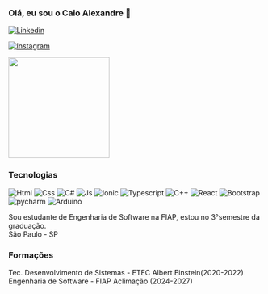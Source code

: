 ### Olá, eu sou o Caio Alexandre 👋

[![Linkedin](https://img.shields.io/badge/LinkedIn-0077B5?style=for-the-badge&logo=linkedin&logoColor=white)](www.linkedin.com/in/caio-alexandre-b778aa221)

[![Instagram](https://img.shields.io/badge/Instagram-E4405F?style=for-the-badge&logo=instagram&logoColor=white)](https://www.instagram.com/caio.alexandre.09/)



<a href="https://github.com/caio-alex/convoychat">
  <img height=200 align="center" src="https://github-readme-stats.vercel.app/api/top-langs?username=caio-alex&layout=compact&langs_count=8&card_width=320" />
</a>

### Tecnologias
![Html](https://img.shields.io/badge/HTML-239120?style=for-the-badge&logo=html5&logoColor=white)
![Css](https://img.shields.io/badge/CSS-239120?&style=for-the-badge&logo=css3&logoColor=white)
![C#](https://img.shields.io/badge/C%23-239120?style=for-the-badge&logo=c-sharp&logoColor=white)
![Js](https://img.shields.io/badge/JavaScript-F7DF1E?style=for-the-badge&logo=javascript&logoColor=black)
![Ionic](https://img.shields.io/badge/Ionic-3880FF?style=for-the-badge&logo=ionic&logoColor=white)
![Typescript](https://img.shields.io/badge/TypeScript-007ACC?style=for-the-badge&logo=typescript&logoColor=white)
![C++](https://img.shields.io/badge/C%2B%2B-00599C?style=for-the-badge&logo=c%2B%2B&logoColor=white)
![React](https://img.shields.io/badge/React-20232A?style=for-the-badge&logo=react&logoColor=61DAFB)
![Bootstrap](https://img.shields.io/badge/Bootstrap-563D7C?style=for-the-badge&logo=bootstrap&logoColor=white)
![pycharm](https://img.shields.io/badge/PyCharm-000000.svg?&style=for-the-badge&logo=PyCharm&logoColor=white)
![Arduino](https://img.shields.io/badge/Arduino_IDE-00979D?style=for-the-badge&logo=arduino&logoColor=white)

Sou estudante de Engenharia de Software na FIAP, estou no 3°semestre da graduação. <br>
São Paulo - SP 

### Formações
Tec. Desenvolvimento de Sistemas - ETEC Albert Einstein(2020-2022)<br>
Engenharia de Software - FIAP Aclimação (2024-2027)
